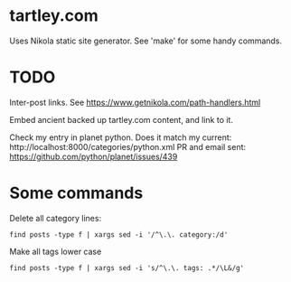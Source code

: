 # tartley.com

Uses Nikola static site generator.
See 'make' for some handy commands.

# TODO

Inter-post links. See
https://www.getnikola.com/path-handlers.html

Embed ancient backed up tartley.com content, and link to it.

Check my entry in planet python. Does it match my current:
http://localhost:8000/categories/python.xml
PR and email sent:
https://github.com/python/planet/issues/439

# Some commands

Delete all category lines:

    find posts -type f | xargs sed -i '/^\.\. category:/d'

Make all tags lower case

    find posts -type f | xargs sed -i 's/^\.\. tags: .*/\L&/g'

